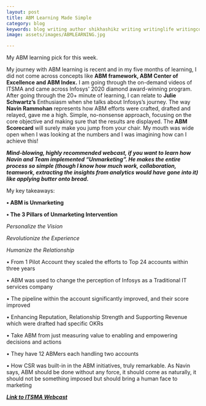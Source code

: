 ```yaml
---
layout: post
title: ABM Learning Made Simple
category: blog
keywords: blog writing author shikhashikz writing writinglife writingcommunity dailyblogpost ABM ACCOUNTBASEDMARKETING
image: assets/images/ABMLEARNING.jpg

---
```

My ABM learning pick for this week.

My journey with ABM learning is recent and in my five months of learning, I did not come across concepts like **ABM framework, ABM Center of Excellence and ABM Index.** I am going through the on-demand videos of ITSMA and came across Infosys' 2020 diamond award-winning program. After going through the 20+ minute of learning, I can relate to **Julie Schwartz’s** Enthusiasm when she talks about Infosys’s journey. The way **Navin Rammohan** represents how ABM efforts were crafted, drafted and relayed, gave me a high. Simple, no-nonsense approach, focusing on the core objective and making sure that the results are displayed. The **ABM Scorecard** will surely make you jump from your chair. My mouth was wide open when I was looking at the numbers and I was imagining how can I achieve this!

***Mind-blowing, highly recommended webcast, if you want to learn how Navin and Team implemented “Unmarketing”. He makes the entire process so simple (though I know how much work, collaboration, teamwork, extracting the insights from analytics would have gone into it) like applying butter onto bread.***

My key takeaways:

**•	ABM is Unmarketing**

**•	The 3 Pillars of Unmarketing Intervention**

*Personalize the Vision*

*Revolutionize the Experience* 

*Humanize the Relationship*

•	From 1 Pilot Account they scaled the efforts to Top 24 accounts within three years

•	ABM was used to change the perception of Infosys as a Traditional IT services company

•	The pipeline within the account significantly improved, and their score improved

•	Enhancing Reputation, Relationship Strength and Supporting Revenue which were drafted had specific OKRs

•	Take ABM from just measuring value to enabling and empowering decisions and actions

•	They have 12 ABMers each handling two accounts

•	How CSR was built-in in the ABM initiatives, truly remarkable. As Navin says, ABM should be done without any force, it should come as naturally, it should not be something imposed but should bring a human face to marketing

***[Link to ITSMA Webcast](https://www.brighttalk.com/webcast/17455/470235)***
